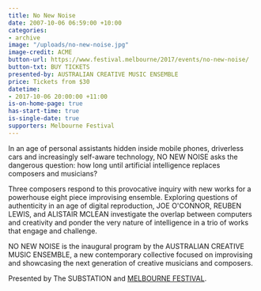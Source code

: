 ```yaml
---
title: No New Noise
date: 2007-10-06 06:59:00 +10:00
categories:
- archive
image: "/uploads/no-new-noise.jpg"
image-credit: ACME
button-url: https://www.festival.melbourne/2017/events/no-new-noise/
button-txt: BUY TICKETS
presented-by: AUSTRALIAN CREATIVE MUSIC ENSEMBLE
price: Tickets from $30
datetime:
- 2017-10-06 20:00:00 +11:00
is-on-home-page: true
has-start-time: true
is-single-date: true
supporters: Melbourne Festival
---
```


In an age of personal assistants hidden inside mobile phones, driverless cars and increasingly self-aware technology, NO NEW NOISE asks the dangerous question: how long until artificial intelligence replaces composers
and musicians?

Three composers respond to this provocative inquiry with new works for a powerhouse eight piece improvising ensemble. Exploring questions of authenticity in an age of digital reproduction, JOE O'CONNOR, REUBEN LEWIS, and ALISTAIR MCLEAN investigate the overlap between computers and creativity and ponder the very nature of intelligence in a trio of works that engage and challenge.

NO NEW NOISE is the inaugural program by the AUSTRALIAN CREATIVE MUSIC ENSEMBLE, a new contemporary collective focused on improvising and showcasing the next generation of creative musicians and composers.

Presented by The SUBSTATION and [MELBOURNE FESTIVAL](https://www.festival.melbourne/).
